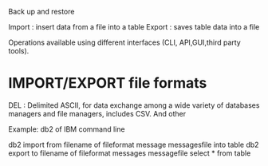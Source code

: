 Back up and restore

Import : insert data from a file into a table
Export : saves table data into a file

Operations available using different interfaces (CLI, API,GUI,third party tools).

# IMPORT/EXPORT file formats

DEL : Delimited ASCII, for data exchange among a wide variety of databases managers and file managers, includes CSV.
And other

Example:
db2 of IBM command line

db2 import from filename of fileformat message messagesfile into table
db2 export to filename of fileformat messages messagefile select * from table